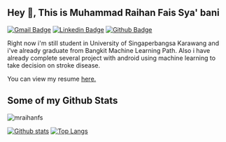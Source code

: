 ## Hey 👋, This is Muhammad Raihan Fais Sya' bani
[![Gmail Badge](https://img.shields.io/badge/-mraihanfs19@gmail.com-c14438?style=flat&logo=Gmail&logoColor=white&link=mailto:mraihanfs19@gmail.com)](mailto:mraihanfs19@gmail.com) 
[![Linkedin Badge](https://img.shields.io/badge/-muhammadraihan-fais-sya-bani-92a54b208-0072b1?style=flat&logo=Linkedin&logoColor=white&link=https://www.linkedin.com/in/muhammadraihan-fais-sya-bani-92a54b208/)](https://www.linkedin.com/in/muhammadraihan-fais-sya-bani-92a54b208/) [![Github Badge](https://img.shields.io/badge/-mraihanfs-grey?style=flat&logo=github&logoColor=white&link=https://github.com/mraihanfs/)](https://www.github.com/mraihanfs/) <p align='left'>Right now i'm still student in University of Singaperbangsa Karawang and i've already graduate from Bangkit Machine Learning Path. Also i have already complete several project with android using machine learning to take decision on stroke disease.</p><p align='left'> You can view my resume <a href='https://drive.google.com/file/d/1sPHwO4V8HbkrEXZwBAZbfK0sATseY4SO/view?usp=sharing ' target=_blank><u>here</u>.</a></p>
## Some of my Github Stats
<p align=left> <img src=https://komarev.com/ghpvc/?username=mraihanfs alt=mraihanfs /> </p>

[![Github stats](https://github-readme-stats.vercel.app/api?username=mraihanfs&show_icons=true&include_all_commits=true)](https://github.com/mraihanfs/github-readme-stats)
[![Top Langs](https://github-readme-stats.vercel.app/api/top-langs/?username=mraihanfs&layout=compact)](https://github.com/mraihanfs/github-readme-stats)
